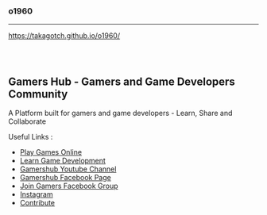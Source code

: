 ### o1960
---
https://takagotch.github.io/o1960/


```
```

```
```

```
```




## Gamers Hub - Gamers and Game Developers Community

A Platform built for gamers and game developers - Learn, Share and Collaborate

Useful Links :

- [Play Games Online](https://takagotch.github.io/page351/)
- [Learn Game Development](https://tkvtv.com)
- [Gamershub Youtube Channel](https://www.youtube.com/channel/UCk92dcyJL1kl_JLljc6LxJQ)
- [Gamershub Facebook Page](https://www.facebook.com/takagotch)
- [Join Gamers Facebook Group](https://www.facebook.com/tkgcci)
- [Instagram](https://instagram.com/takagotch)
- [Contribute](https://github.com/takagotch)


